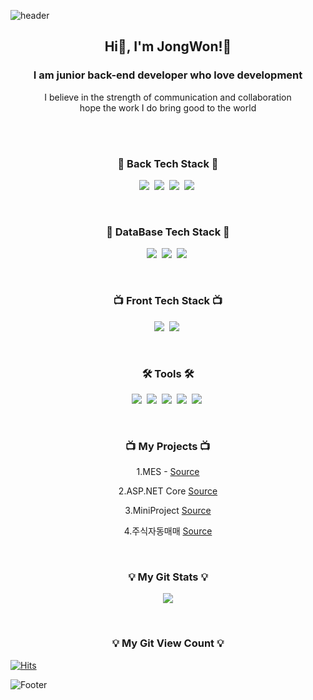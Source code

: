 ![header](https://capsule-render.vercel.app/api?type=slice&color=auto&height=200&section=header&text=HelloWorld!%20🥳&fontSize=50&animation=twinkling&theme=radical)

<h2 align="center"> Hi👋, I'm JongWon!🤗</h2>
<h3 align="center">I am junior back-end developer who love development</h3>
<p align="center">
  I believe in the strength of communication and collaboration<br/>
  hope the work I do bring good to the world<br/><br/>
</p>
<br>
<h3 align="center">🍳 Back Tech Stack 🍳</h3>
<p align="center">
  <img src="https://img.shields.io/badge/CSharp-007396?style=flat&logo=Java&logoColor=white"/></a>&nbsp
  <img src="https://img.shields.io/badge/Java-007396?style=flat&logo=Java&logoColor=white"/></a>&nbsp
  <img src="https://img.shields.io/badge/ES6-00599C?style=flat&logo=javascript&logoColor=white"/></a>&nbsp
  <img src="https://img.shields.io/badge/Kotlin-7F52FF?style=flat&logo=Kotlin&logoColor=white"/></a>&nbsp 
</p>
<br>
<h3 align="center">💽 DataBase Tech Stack 💽</h3>
<p align="center">
  <img src="https://img.shields.io/badge/MySql-E6B91E?style=flat&logo=MySql&logoColor=white"/></a>&nbsp
  <img src="https://img.shields.io/badge/SQLServer-00599C?style=flat&logo=Microsoft SQL Server&logoColor=white"/></a>&nbsp
  <img src="https://img.shields.io/badge/Oracle-F80000?style=flat&logo=Oracle&logoColor=white"/></a>&nbsp
</p>
<br>
<h3 align="center">📺 Front Tech Stack 📺</h3>
<p align="center">
  <img src="https://img.shields.io/badge/css-1572B6?style=flat&logo=css3&logoColor=white"/></a>&nbsp
  <img src="https://img.shields.io/badge/HTML-00599C?style=flat&logo=html5&logoColor=white"/></a>&nbsp

</p>
<br>
<h3 align="center">🛠 Tools 🛠</h3>
<p align="center">
  <img src="https://img.shields.io/badge/Visual Studio-5C2D91?style=flat-square&logo=Visual Studio&logoColor=white"/></a>&nbsp
  <img src="https://img.shields.io/badge/Visual Studio Code-DB3552?style=flat-square&logo=visualstudiocode&logoColor=white"/></a>&nbsp
  <img src="https://img.shields.io/badge/Eclipse IDE-11B48A?style=flat&logo=EclipseIDE&logoColor=white"/></a>&nbsp
  <img src="https://img.shields.io/badge/Android Studio-00599C?style=flat&logo=AndroidStudio&logoColor=white"/></a>&nbsp
  <img src="https://img.shields.io/badge/GitHub-333664?style=flat&logo=GitHub&logoColor=white"/></a>&nbsp
</p>
<br>

<h3 align="center">📺 My Projects 📺</h3>
<p align="center"> 1.MES - <a href="https://github.com/JongWon112/MES_Ex.git" target="_blank">Source</a> </p>
<p align="center"> 2.ASP.NET Core <a href="https://github.com/JongWon112/studyASPNET.git">Source</a> </p>
<p align="center"> 3.MiniProject  <a href="https://github.com/JongWon112/SmartFactory_MiniPrj_FinalInspection.git">Source</a> </p>
<p align="center"> 4.주식자동매매  <a href="https://github.com/JongWon112/AutoTradingSystem">Source</a> </p>

<br>

<h3 align="center">💡 My Git Stats 💡</h3>
<p align="center">
  <a href="https://github.com/JongWon112/">
    <img align="center" src="https://github-readme-stats.vercel.app/api?username=Easy-Hwan&hide=contribs,prs&hide_title=true&show_icons=true&include_all_commits=true&theme=nord" />
  </a>
</p>

<br>

<h3 align="center">💡 My Git View Count 💡</h3>
<p align="center" >

<!-- Git View Count -->
<p align="center" >
 
[![Hits](https://hits.seeyoufarm.com/api/count/incr/badge.svg?url=https%3A%2F%2Fgithub.com%2FJongWon112%2Fhit-counter&count_bg=%2379C83D&title_bg=%23555555&icon=&icon_color=%23E7E7E7&title=hits&edge_flat=false)](https://hits.seeyoufarm.com)
</p>

![Footer](https://capsule-render.vercel.app/api?type=waving&color=auto&height=100&section=footer)
